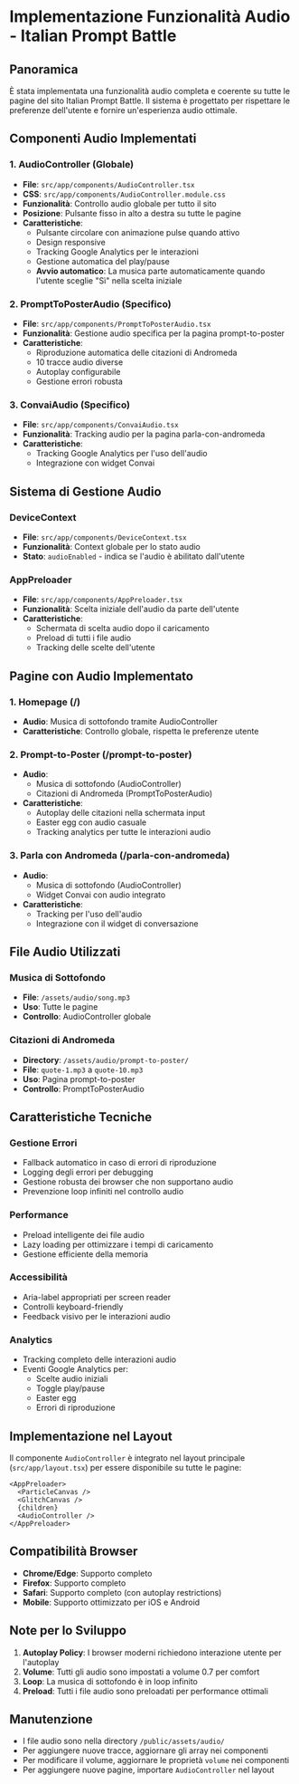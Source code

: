 # Implementazione Funzionalità Audio - Italian Prompt Battle

## Panoramica

È stata implementata una funzionalità audio completa e coerente su tutte le pagine del sito Italian Prompt Battle. Il sistema è progettato per rispettare le preferenze dell'utente e fornire un'esperienza audio ottimale.

## Componenti Audio Implementati

### 1. AudioController (Globale)
- **File**: `src/app/components/AudioController.tsx`
- **CSS**: `src/app/components/AudioController.module.css`
- **Funzionalità**: Controllo audio globale per tutto il sito
- **Posizione**: Pulsante fisso in alto a destra su tutte le pagine
- **Caratteristiche**:
  - Pulsante circolare con animazione pulse quando attivo
  - Design responsive
  - Tracking Google Analytics per le interazioni
  - Gestione automatica del play/pause
  - **Avvio automatico**: La musica parte automaticamente quando l'utente sceglie "Sì" nella scelta iniziale

### 2. PromptToPosterAudio (Specifico)
- **File**: `src/app/components/PromptToPosterAudio.tsx`
- **Funzionalità**: Gestione audio specifica per la pagina prompt-to-poster
- **Caratteristiche**:
  - Riproduzione automatica delle citazioni di Andromeda
  - 10 tracce audio diverse
  - Autoplay configurabile
  - Gestione errori robusta

### 3. ConvaiAudio (Specifico)
- **File**: `src/app/components/ConvaiAudio.tsx`
- **Funzionalità**: Tracking audio per la pagina parla-con-andromeda
- **Caratteristiche**:
  - Tracking Google Analytics per l'uso dell'audio
  - Integrazione con widget Convai

## Sistema di Gestione Audio

### DeviceContext
- **File**: `src/app/components/DeviceContext.tsx`
- **Funzionalità**: Context globale per lo stato audio
- **Stato**: `audioEnabled` - indica se l'audio è abilitato dall'utente

### AppPreloader
- **File**: `src/app/components/AppPreloader.tsx`
- **Funzionalità**: Scelta iniziale dell'audio da parte dell'utente
- **Caratteristiche**:
  - Schermata di scelta audio dopo il caricamento
  - Preload di tutti i file audio
  - Tracking delle scelte dell'utente

## Pagine con Audio Implementato

### 1. Homepage (/)
- **Audio**: Musica di sottofondo tramite AudioController
- **Caratteristiche**: Controllo globale, rispetta le preferenze utente

### 2. Prompt-to-Poster (/prompt-to-poster)
- **Audio**: 
  - Musica di sottofondo (AudioController)
  - Citazioni di Andromeda (PromptToPosterAudio)
- **Caratteristiche**:
  - Autoplay delle citazioni nella schermata input
  - Easter egg con audio casuale
  - Tracking analytics per tutte le interazioni audio

### 3. Parla con Andromeda (/parla-con-andromeda)
- **Audio**: 
  - Musica di sottofondo (AudioController)
  - Widget Convai con audio integrato
- **Caratteristiche**:
  - Tracking per l'uso dell'audio
  - Integrazione con il widget di conversazione

## File Audio Utilizzati

### Musica di Sottofondo
- **File**: `/assets/audio/song.mp3`
- **Uso**: Tutte le pagine
- **Controllo**: AudioController globale

### Citazioni di Andromeda
- **Directory**: `/assets/audio/prompt-to-poster/`
- **File**: `quote-1.mp3` a `quote-10.mp3`
- **Uso**: Pagina prompt-to-poster
- **Controllo**: PromptToPosterAudio

## Caratteristiche Tecniche

### Gestione Errori
- Fallback automatico in caso di errori di riproduzione
- Logging degli errori per debugging
- Gestione robusta dei browser che non supportano audio
- Prevenzione loop infiniti nel controllo audio

### Performance
- Preload intelligente dei file audio
- Lazy loading per ottimizzare i tempi di caricamento
- Gestione efficiente della memoria

### Accessibilità
- Aria-label appropriati per screen reader
- Controlli keyboard-friendly
- Feedback visivo per le interazioni audio

### Analytics
- Tracking completo delle interazioni audio
- Eventi Google Analytics per:
  - Scelte audio iniziali
  - Toggle play/pause
  - Easter egg
  - Errori di riproduzione

## Implementazione nel Layout

Il componente `AudioController` è integrato nel layout principale (`src/app/layout.tsx`) per essere disponibile su tutte le pagine:

```tsx
<AppPreloader>
  <ParticleCanvas />
  <GlitchCanvas />
  {children}
  <AudioController />
</AppPreloader>
```

## Compatibilità Browser

- **Chrome/Edge**: Supporto completo
- **Firefox**: Supporto completo
- **Safari**: Supporto completo (con autoplay restrictions)
- **Mobile**: Supporto ottimizzato per iOS e Android

## Note per lo Sviluppo

1. **Autoplay Policy**: I browser moderni richiedono interazione utente per l'autoplay
2. **Volume**: Tutti gli audio sono impostati a volume 0.7 per comfort
3. **Loop**: La musica di sottofondo è in loop infinito
4. **Preload**: Tutti i file audio sono preloadati per performance ottimali

## Manutenzione

- I file audio sono nella directory `/public/assets/audio/`
- Per aggiungere nuove tracce, aggiornare gli array nei componenti
- Per modificare il volume, aggiornare le proprietà `volume` nei componenti
- Per aggiungere nuove pagine, importare `AudioController` nel layout 